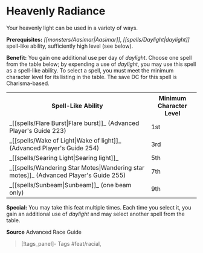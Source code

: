 ﻿---
cssclass: [feats]

---
# Heavenly Radiance

Your heavenly light can be used in a variety of ways.

**Prerequisites:** _[[monsters/Aasimar|Aasimar]]_, _[[spells/Daylight|daylight]]_ spell-like ability, sufficiently high level (see below).

**Benefit:** You gain one additional use per day of _daylight_. Choose one spell from the table below; by expending a use of _daylight_, you may use this spell as a spell-like ability. To select a spell, you must meet the minimum character level for its listing in the table. The save DC for this spell is Charisma-based.

<table><tbody><tr><th>Spell-Like Ability</th><th>Minimum Character Level</th></tr><tr><td>_[[spells/Flare Burst|Flare burst]]_ (Advanced Player's Guide 223)</td><td>1st</td></tr><tr><td>_[[spells/Wake of Light|Wake of light]]_ (Advanced Player's Guide 254)</td><td>3rd</td></tr><tr><td>_[[spells/Searing Light|Searing light]]_</td><td>5th</td></tr><tr><td>_[[spells/Wandering Star Motes|Wandering star motes]]_ (Advanced Player's Guide 255)</td><td>7th</td></tr><tr><td>_[[spells/Sunbeam|Sunbeam]]_ (one beam only)</td><td>9th</td></tr></tbody></table>

**Special:** You may take this feat multiple times. Each time you select it, you gain an additional use of _daylight_ and may select another spell from the table.

**Source** Advanced Race Guide
>[!tags_panel]- Tags
> #feat/racial, 